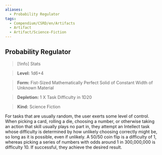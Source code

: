 ```yaml
---
aliases:
  - Probability Regulator
tags:
  - Compendium/CSRD/en/Artifacts
  - Artifact
  - Artifact/Science-Fiction
---
```

    
      
## Probability Regulator      
>[!info] Stats      
> **Level:** 1d6+4      
> **Form:** Fist-Sized Mathematically Perfect Solid of Constant Width of Unknown Material      
> **Depletion:** 1 X Task Difficulty in 1D20      
> **Kind:** Science Fiction    
      
For tasks that are usually random, the user exerts some level of control. When picking a card, rolling a die, choosing a number, or otherwise taking an action that skill usually plays no part in, they attempt an Intellect task whose difficulty is determined by how unlikely choosing correctly might be, so long as it is possible, even if unlikely. A 50/50 coin flip is a difficulty of 1, whereas picking a series of numbers with odds around 1 in 300,000,000 is difficulty 10. If successful, they achieve the desired result.